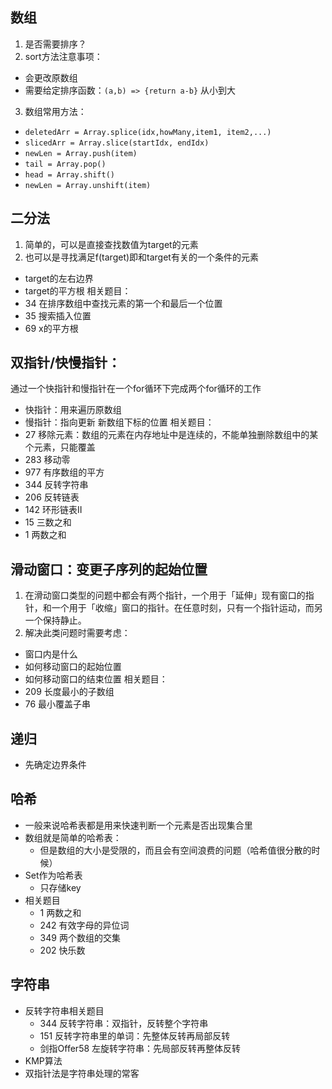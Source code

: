 ## 数组
1. 是否需要排序？
2. sort方法注意事项：
  - 会更改原数组
  - 需要给定排序函数：`(a,b) => {return a-b}` 从小到大
3. 数组常用方法：
  - `deletedArr = Array.splice(idx,howMany,item1, item2,...)`
  - `slicedArr = Array.slice(startIdx, endIdx)`
  - `newLen = Array.push(item)`
  - `tail = Array.pop()`
  - `head = Array.shift()`
  - `newLen = Array.unshift(item)`
## 二分法
1. 简单的，可以是直接查找数值为target的元素
2. 也可以是寻找满足f(target)即和target有关的一个条件的元素
  - target的左右边界
  - target的平方根
相关题目：
  - 34 在排序数组中查找元素的第一个和最后一个位置
  - 35 搜索插入位置
  - 69 x的平方根

## 双指针/快慢指针：
通过一个快指针和慢指针在一个for循环下完成两个for循环的工作
  - 快指针：用来遍历原数组
  - 慢指针：指向更新 新数组下标的位置
相关题目：
  - 27 移除元素：数组的元素在内存地址中是连续的，不能单独删除数组中的某个元素，只能覆盖
  - 283 移动零
  - 977 有序数组的平方
  - 344 反转字符串
  - 206 反转链表
  - 142 环形链表II
  - 15 三数之和
  - 1 两数之和
## 滑动窗口：变更子序列的起始位置
1. 在滑动窗口类型的问题中都会有两个指针，一个用于「延伸」现有窗口的指针，和一个用于「收缩」窗口的指针。在任意时刻，只有一个指针运动，而另一个保持静止。
2. 解决此类问题时需要考虑：
  - 窗口内是什么
  - 如何移动窗口的起始位置
  - 如何移动窗口的结束位置
相关题目：
  - 209 长度最小的子数组
  - 76 最小覆盖子串

## 递归
- 先确定边界条件

## 哈希
- 一般来说哈希表都是用来快速判断一个元素是否出现集合里
- 数组就是简单的哈希表：
  - 但是数组的大小是受限的，而且会有空间浪费的问题（哈希值很分散的时候）
- Set作为哈希表
  - 只存储key
- 相关题目
  - 1 两数之和
  - 242 有效字母的异位词
  - 349 两个数组的交集
  - 202 快乐数


## 字符串
- 反转字符串相关题目
  - 344 反转字符串：双指针，反转整个字符串
  - 151 反转字符串里的单词：先整体反转再局部反转
  - 剑指Offer58 左旋转字符串：先局部反转再整体反转
- KMP算法
- 双指针法是字符串处理的常客
